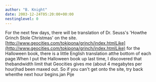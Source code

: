 ```yaml
---
author: "B. Knight"
date: 2003-12-24T05:20:00+00:00
nestinglevel: 0
---
```

For the next few days, there will be translation of Dr. Seuss's 'Howthe Grinch Stole Christmas' on the site.[http://www.geocities.com/tokipona/grinch/index.htmlLike](http://www.geocities.com/tokipona/grinch/index.htmlLike) for the Halloween book, there is a little English translation atthe bottom of each page.When I put the Halloween book up last time, I discovered that thebandwidth limit that Geocities gives me (about 4 megabytes per hour)had been maxed out. So if you can't get onto the site, try back whenthe next hour begins.jan Pije